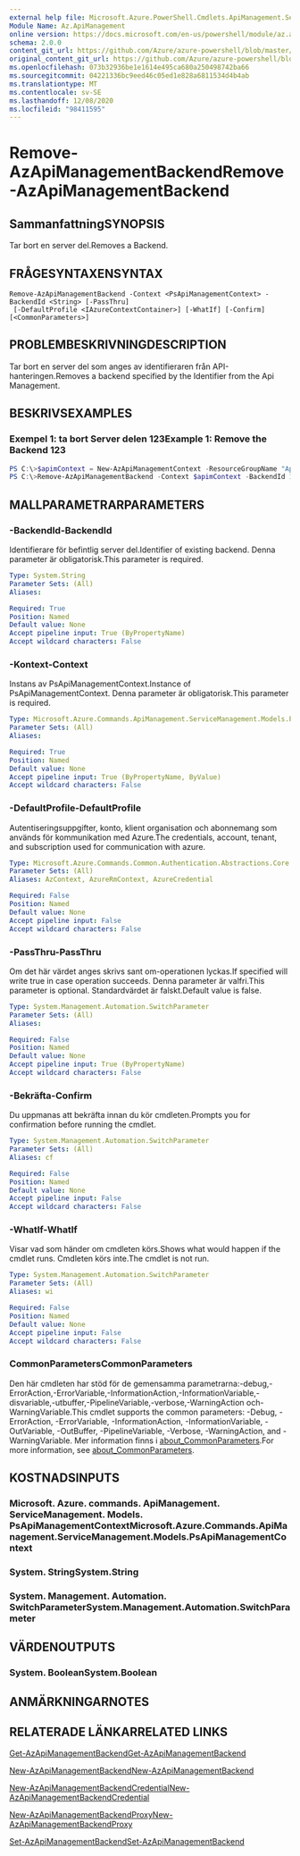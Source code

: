 ```yaml
---
external help file: Microsoft.Azure.PowerShell.Cmdlets.ApiManagement.ServiceManagement.dll-Help.xml
Module Name: Az.ApiManagement
online version: https://docs.microsoft.com/en-us/powershell/module/az.apimanagement/remove-azapimanagementbackend
schema: 2.0.0
content_git_url: https://github.com/Azure/azure-powershell/blob/master/src/ApiManagement/ApiManagement/help/Remove-AzApiManagementBackend.md
original_content_git_url: https://github.com/Azure/azure-powershell/blob/master/src/ApiManagement/ApiManagement/help/Remove-AzApiManagementBackend.md
ms.openlocfilehash: 073b32936be1e1614e495ca680a250498742ba66
ms.sourcegitcommit: 04221336bc9eed46c05ed1e828a6811534d4b4ab
ms.translationtype: MT
ms.contentlocale: sv-SE
ms.lasthandoff: 12/08/2020
ms.locfileid: "98411595"
---
```

# <span data-ttu-id="4ca8b-101">Remove-AzApiManagementBackend</span><span class="sxs-lookup"><span data-stu-id="4ca8b-101">Remove-AzApiManagementBackend</span></span>

## <span data-ttu-id="4ca8b-102">Sammanfattning</span><span class="sxs-lookup"><span data-stu-id="4ca8b-102">SYNOPSIS</span></span>
<span data-ttu-id="4ca8b-103">Tar bort en server del.</span><span class="sxs-lookup"><span data-stu-id="4ca8b-103">Removes a Backend.</span></span>

## <span data-ttu-id="4ca8b-104">FRÅGESYNTAXEN</span><span class="sxs-lookup"><span data-stu-id="4ca8b-104">SYNTAX</span></span>

```
Remove-AzApiManagementBackend -Context <PsApiManagementContext> -BackendId <String> [-PassThru]
 [-DefaultProfile <IAzureContextContainer>] [-WhatIf] [-Confirm] [<CommonParameters>]
```

## <span data-ttu-id="4ca8b-105">PROBLEMBESKRIVNING</span><span class="sxs-lookup"><span data-stu-id="4ca8b-105">DESCRIPTION</span></span>
<span data-ttu-id="4ca8b-106">Tar bort en server del som anges av identifieraren från API-hanteringen.</span><span class="sxs-lookup"><span data-stu-id="4ca8b-106">Removes a backend specified by the Identifier from the Api Management.</span></span>

## <span data-ttu-id="4ca8b-107">BESKRIVS</span><span class="sxs-lookup"><span data-stu-id="4ca8b-107">EXAMPLES</span></span>

### <span data-ttu-id="4ca8b-108">Exempel 1: ta bort Server delen 123</span><span class="sxs-lookup"><span data-stu-id="4ca8b-108">Example 1: Remove the Backend 123</span></span>
```powershell
PS C:\>$apimContext = New-AzApiManagementContext -ResourceGroupName "Api-Default-WestUS" -ServiceName "contoso"
PS C:\>Remove-AzApiManagementBackend -Context $apimContext -BackendId 123 -PassThru
```

## <span data-ttu-id="4ca8b-109">MALLPARAMETRAR</span><span class="sxs-lookup"><span data-stu-id="4ca8b-109">PARAMETERS</span></span>

### <span data-ttu-id="4ca8b-110">-BackendId</span><span class="sxs-lookup"><span data-stu-id="4ca8b-110">-BackendId</span></span>
<span data-ttu-id="4ca8b-111">Identifierare för befintlig server del.</span><span class="sxs-lookup"><span data-stu-id="4ca8b-111">Identifier of existing backend.</span></span>
<span data-ttu-id="4ca8b-112">Denna parameter är obligatorisk.</span><span class="sxs-lookup"><span data-stu-id="4ca8b-112">This parameter is required.</span></span>

```yaml
Type: System.String
Parameter Sets: (All)
Aliases:

Required: True
Position: Named
Default value: None
Accept pipeline input: True (ByPropertyName)
Accept wildcard characters: False
```

### <span data-ttu-id="4ca8b-113">-Kontext</span><span class="sxs-lookup"><span data-stu-id="4ca8b-113">-Context</span></span>
<span data-ttu-id="4ca8b-114">Instans av PsApiManagementContext.</span><span class="sxs-lookup"><span data-stu-id="4ca8b-114">Instance of PsApiManagementContext.</span></span>
<span data-ttu-id="4ca8b-115">Denna parameter är obligatorisk.</span><span class="sxs-lookup"><span data-stu-id="4ca8b-115">This parameter is required.</span></span>

```yaml
Type: Microsoft.Azure.Commands.ApiManagement.ServiceManagement.Models.PsApiManagementContext
Parameter Sets: (All)
Aliases:

Required: True
Position: Named
Default value: None
Accept pipeline input: True (ByPropertyName, ByValue)
Accept wildcard characters: False
```

### <span data-ttu-id="4ca8b-116">-DefaultProfile</span><span class="sxs-lookup"><span data-stu-id="4ca8b-116">-DefaultProfile</span></span>
<span data-ttu-id="4ca8b-117">Autentiseringsuppgifter, konto, klient organisation och abonnemang som används för kommunikation med Azure.</span><span class="sxs-lookup"><span data-stu-id="4ca8b-117">The credentials, account, tenant, and subscription used for communication with azure.</span></span>

```yaml
Type: Microsoft.Azure.Commands.Common.Authentication.Abstractions.Core.IAzureContextContainer
Parameter Sets: (All)
Aliases: AzContext, AzureRmContext, AzureCredential

Required: False
Position: Named
Default value: None
Accept pipeline input: False
Accept wildcard characters: False
```

### <span data-ttu-id="4ca8b-118">-PassThru</span><span class="sxs-lookup"><span data-stu-id="4ca8b-118">-PassThru</span></span>
<span data-ttu-id="4ca8b-119">Om det här värdet anges skrivs sant om-operationen lyckas.</span><span class="sxs-lookup"><span data-stu-id="4ca8b-119">If specified will write true in case operation succeeds.</span></span>
<span data-ttu-id="4ca8b-120">Denna parameter är valfri.</span><span class="sxs-lookup"><span data-stu-id="4ca8b-120">This parameter is optional.</span></span>
<span data-ttu-id="4ca8b-121">Standardvärdet är falskt.</span><span class="sxs-lookup"><span data-stu-id="4ca8b-121">Default value is false.</span></span>

```yaml
Type: System.Management.Automation.SwitchParameter
Parameter Sets: (All)
Aliases:

Required: False
Position: Named
Default value: None
Accept pipeline input: True (ByPropertyName)
Accept wildcard characters: False
```

### <span data-ttu-id="4ca8b-122">-Bekräfta</span><span class="sxs-lookup"><span data-stu-id="4ca8b-122">-Confirm</span></span>
<span data-ttu-id="4ca8b-123">Du uppmanas att bekräfta innan du kör cmdleten.</span><span class="sxs-lookup"><span data-stu-id="4ca8b-123">Prompts you for confirmation before running the cmdlet.</span></span>

```yaml
Type: System.Management.Automation.SwitchParameter
Parameter Sets: (All)
Aliases: cf

Required: False
Position: Named
Default value: None
Accept pipeline input: False
Accept wildcard characters: False
```

### <span data-ttu-id="4ca8b-124">-WhatIf</span><span class="sxs-lookup"><span data-stu-id="4ca8b-124">-WhatIf</span></span>
<span data-ttu-id="4ca8b-125">Visar vad som händer om cmdleten körs.</span><span class="sxs-lookup"><span data-stu-id="4ca8b-125">Shows what would happen if the cmdlet runs.</span></span> <span data-ttu-id="4ca8b-126">Cmdleten körs inte.</span><span class="sxs-lookup"><span data-stu-id="4ca8b-126">The cmdlet is not run.</span></span>

```yaml
Type: System.Management.Automation.SwitchParameter
Parameter Sets: (All)
Aliases: wi

Required: False
Position: Named
Default value: None
Accept pipeline input: False
Accept wildcard characters: False
```

### <span data-ttu-id="4ca8b-127">CommonParameters</span><span class="sxs-lookup"><span data-stu-id="4ca8b-127">CommonParameters</span></span>
<span data-ttu-id="4ca8b-128">Den här cmdleten har stöd för de gemensamma parametrarna:-debug,-ErrorAction,-ErrorVariable,-InformationAction,-InformationVariable,-disvariable,-utbuffer,-PipelineVariable,-verbose,-WarningAction och-WarningVariable.</span><span class="sxs-lookup"><span data-stu-id="4ca8b-128">This cmdlet supports the common parameters: -Debug, -ErrorAction, -ErrorVariable, -InformationAction, -InformationVariable, -OutVariable, -OutBuffer, -PipelineVariable, -Verbose, -WarningAction, and -WarningVariable.</span></span> <span data-ttu-id="4ca8b-129">Mer information finns i [about_CommonParameters](http://go.microsoft.com/fwlink/?LinkID=113216).</span><span class="sxs-lookup"><span data-stu-id="4ca8b-129">For more information, see [about_CommonParameters](http://go.microsoft.com/fwlink/?LinkID=113216).</span></span>

## <span data-ttu-id="4ca8b-130">KOSTNADS</span><span class="sxs-lookup"><span data-stu-id="4ca8b-130">INPUTS</span></span>

### <span data-ttu-id="4ca8b-131">Microsoft. Azure. commands. ApiManagement. ServiceManagement. Models. PsApiManagementContext</span><span class="sxs-lookup"><span data-stu-id="4ca8b-131">Microsoft.Azure.Commands.ApiManagement.ServiceManagement.Models.PsApiManagementContext</span></span>

### <span data-ttu-id="4ca8b-132">System. String</span><span class="sxs-lookup"><span data-stu-id="4ca8b-132">System.String</span></span>

### <span data-ttu-id="4ca8b-133">System. Management. Automation. SwitchParameter</span><span class="sxs-lookup"><span data-stu-id="4ca8b-133">System.Management.Automation.SwitchParameter</span></span>

## <span data-ttu-id="4ca8b-134">VÄRDEN</span><span class="sxs-lookup"><span data-stu-id="4ca8b-134">OUTPUTS</span></span>

### <span data-ttu-id="4ca8b-135">System. Boolean</span><span class="sxs-lookup"><span data-stu-id="4ca8b-135">System.Boolean</span></span>

## <span data-ttu-id="4ca8b-136">ANMÄRKNINGAR</span><span class="sxs-lookup"><span data-stu-id="4ca8b-136">NOTES</span></span>

## <span data-ttu-id="4ca8b-137">RELATERADE LÄNKAR</span><span class="sxs-lookup"><span data-stu-id="4ca8b-137">RELATED LINKS</span></span>

[<span data-ttu-id="4ca8b-138">Get-AzApiManagementBackend</span><span class="sxs-lookup"><span data-stu-id="4ca8b-138">Get-AzApiManagementBackend</span></span>](./Get-AzApiManagementBackend.md)

[<span data-ttu-id="4ca8b-139">New-AzApiManagementBackend</span><span class="sxs-lookup"><span data-stu-id="4ca8b-139">New-AzApiManagementBackend</span></span>](./New-AzApiManagementBackend.md)

[<span data-ttu-id="4ca8b-140">New-AzApiManagementBackendCredential</span><span class="sxs-lookup"><span data-stu-id="4ca8b-140">New-AzApiManagementBackendCredential</span></span>](./New-AzApiManagementBackendCredential.md)

[<span data-ttu-id="4ca8b-141">New-AzApiManagementBackendProxy</span><span class="sxs-lookup"><span data-stu-id="4ca8b-141">New-AzApiManagementBackendProxy</span></span>](./New-AzApiManagementBackendProxy.md)

[<span data-ttu-id="4ca8b-142">Set-AzApiManagementBackend</span><span class="sxs-lookup"><span data-stu-id="4ca8b-142">Set-AzApiManagementBackend</span></span>](./Set-AzApiManagementBackend.md)
